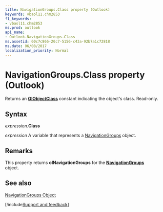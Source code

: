 ```yaml
---
title: NavigationGroups.Class property (Outlook)
keywords: vbaol11.chm2853
f1_keywords:
- vbaol11.chm2853
ms.prod: outlook
api_name:
- Outlook.NavigationGroups.Class
ms.assetid: 60c7c866-20c7-5156-c43a-92b7a1c72818
ms.date: 06/08/2017
localization_priority: Normal
---
```



# NavigationGroups.Class property (Outlook)

Returns an  **[OlObjectClass](Outlook.OlObjectClass.md)** constant indicating the object's class. Read-only.


## Syntax

_expression_.**Class**

_expression_ A variable that represents a [NavigationGroups](Outlook.NavigationGroups.md) object.


## Remarks

This property returns  **olNavigationGroups** for the **[NavigationGroups](Outlook.NavigationGroups.md)** object.


## See also


[NavigationGroups Object](Outlook.NavigationGroups.md)

[!include[Support and feedback](~/includes/feedback-boilerplate.md)]